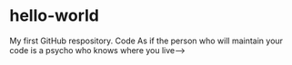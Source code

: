 # hello-world
My first GitHub respository.
Code As if the person who will maintain your code is a psycho who knows where you live-->
